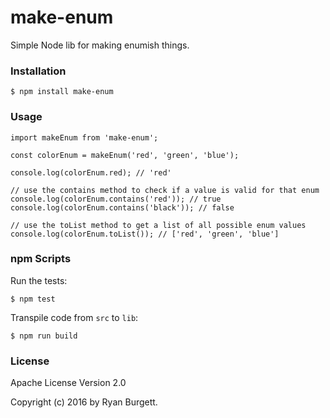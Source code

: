 # make-enum
Simple Node lib for making enumish things.

### Installation
```
$ npm install make-enum
```

### Usage
```
import makeEnum from 'make-enum';

const colorEnum = makeEnum('red', 'green', 'blue');

console.log(colorEnum.red); // 'red'

// use the contains method to check if a value is valid for that enum
console.log(colorEnum.contains('red')); // true
console.log(colorEnum.contains('black')); // false

// use the toList method to get a list of all possible enum values
console.log(colorEnum.toList()); // ['red', 'green', 'blue']
```

### npm Scripts
Run the tests:
```
$ npm test
```
Transpile code from `src` to `lib`:
```
$ npm run build
```

### License
Apache License Version 2.0

Copyright (c) 2016 by Ryan Burgett.
